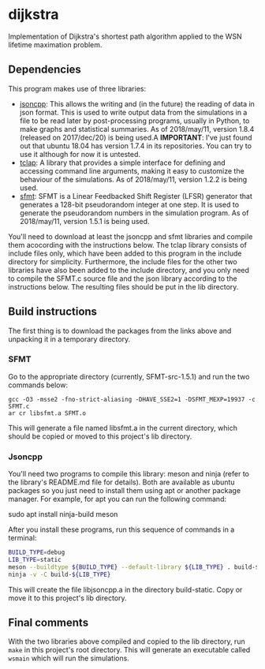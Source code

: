 # dijkstra
Implementation of Dijkstra's shortest path algorithm applied to the WSN lifetime maximation problem.  

## Dependencies
This program makes use of three libraries: 
* [jsoncpp](https://github.com/open-source-parsers/jsoncpp): This allows the writing and (in the future) the reading of data in json format.  This is used to write output data from the simulations in a file to be read later by post-processing programs, usually in Python, to make graphs and statistical summaries. As of 2018/may/11, version 1.8.4 (released on 2017/dec/20) is being used.A **IMPORTANT**: I've just found out that ubuntu 18.04 has version 1.7.4 in its repositories.  You can try to use it although for now it is untested.
* [tclap](http://tclap.sourceforge.net/): A library that provides a simple interface for defining and accessing command line arguments, making it easy to customize the behaviour of the simulations. As of 2018/may/11, version 1.2.2 is being used.
* [sfmt](http://www.math.sci.hiroshima-u.ac.jp/~m-mat/MT/SFMT/): SFMT is a Linear Feedbacked Shift Register (LFSR) generator that generates a 128-bit pseudorandom integer at one step. It is used to generate the pseudorandom numbers in the simulation program.  As of 2018/may/11, version 1.5.1 is being used.

You'll need to download at least the jsoncpp and sfmt libraries and compile them acocording with the instructions below.  The tclap library consists of include files only, which have been added to this program in the include directory for simplicity.  Furthermore, the include files for the other two libraries have also been added to the include directory, and you only need to compile the SFMT.c source file and the json library according to the instructions below.  The resulting files should be put in the lib directory.

## Build instructions
The first thing is to download the packages from the links above and unpacking it in a temporary directory.

### SFMT
Go to the appropriate directory (currently, SFMT-src-1.5.1) and run the two commands below:

```
gcc -O3 -msse2 -fno-strict-aliasing -DHAVE_SSE2=1 -DSFMT_MEXP=19937 -c SFMT.c
ar cr libsfmt.a SFMT.o
```

This will generate a file named libsfmt.a in the current directory, which should be copied or moved to this project's lib directory.

### Jsoncpp
You'll need two programs to compile this library: meson and ninja (refer to the library's README.md file for details). Both are available as ubuntu packages so you just need to install them using apt or another package manager.  For example, for apt you can run the following command:

sudo apt install ninja-build meson

After you install these programs, run this sequence of commands in a terminal:

```bash
BUILD_TYPE=debug
LIB_TYPE=static
meson --buildtype ${BUILD_TYPE} --default-library ${LIB_TYPE} . build-${LIB_TYPE}
ninja -v -C build-${LIB_TYPE}
```

This will create the file libjsoncpp.a in the directory build-static.  Copy or move it to this project's lib directory.

## Final comments
With the two libraries above compiled and copied to the lib directory, run `make` in this project's root directory.  This will generate an executable called `wsmain` which will run the simulations.
